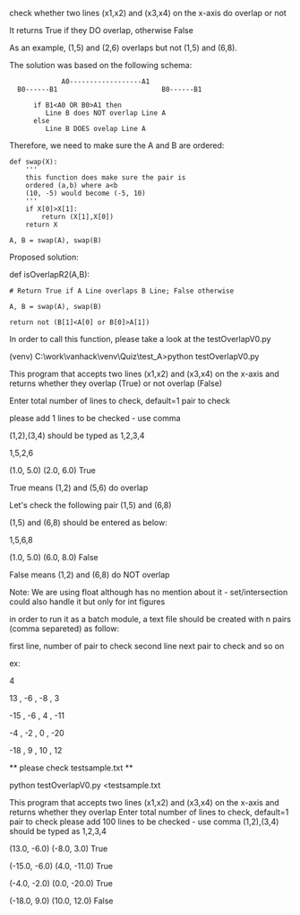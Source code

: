 
check whether two lines (x1,x2) and (x3,x4) on the x-axis do overlap or not 

It returns True if they DO overlap, otherwise False

As an example, (1,5) and (2,6) overlaps but not (1,5) and (6,8).

The solution was based on the following schema:

                 A0------------------A1
      B0------B1                          B0------B1
      
          if B1<A0 OR B0>A1 then
             Line B does NOT overlap Line A
          else
             Line B DOES ovelap Line A


Therefore, we need to make sure the A and B are ordered:

    def swap(X):
        '''
        this function does make sure the pair is 
        ordered (a,b) where a<b
        (10, -5) would become (-5, 10)
        '''
        if X[0]>X[1]:
            return (X[1],X[0])
        return X
      
    A, B = swap(A), swap(B)
    
 Proposed solution:
 
 def isOverlapR2(A,B):
 
    # Return True if A Line overlaps B Line; False otherwise
    
    A, B = swap(A), swap(B)
    
    return not (B[1]<A[0] or B[0]>A[1])

In order to call this function, please take a look at the testOverlapV0.py

(venv) C:\work\vanhack\venv\Quiz\test_A>python testOverlapV0.py

This program that accepts two lines (x1,x2) and (x3,x4) on the x-axis and returns 
whether they overlap (True) or not overlap (False)

Enter total number of lines to check, default=1 pair to check

please add  1 lines to be checked - use comma

(1,2),(3,4) should be typed as 1,2,3,4

1,5,2,6

(1.0, 5.0) (2.0, 6.0) True

True means (1,2) and (5,6) do overlap

Let's check the following pair (1,5) and (6,8)

(1,5) and (6,8) should be entered as below:

1,5,6,8


(1.0, 5.0) (6.0, 8.0) False

False means (1,2) and (6,8) do NOT overlap

Note:
 We are using float although has no mention about it - set/intersection could also handle it but only for int figures
 
 in order to run it as a batch module, a text file should be created with n pairs (comma separeted) as follow:
 
 first line, number of pair to check
 second line next pair to check
 and so on
 
ex:
 
4

13 , -6 , -8 , 3

-15 , -6 , 4 , -11

-4 , -2 , 0 , -20

-18 , 9 , 10 , 12

** please check testsample.txt ** 

python testOverlapV0.py <testsample.txt

This program that accepts two lines (x1,x2) and (x3,x4) on the x-axis and returns whether they overlap
Enter total number of lines to check, default=1 pair to check
please add  100 lines to be checked - use comma
(1,2),(3,4) should be typed as 1,2,3,4

(13.0, -6.0) (-8.0, 3.0) True

(-15.0, -6.0) (4.0, -11.0) True

(-4.0, -2.0) (0.0, -20.0) True

(-18.0, 9.0) (10.0, 12.0) False
